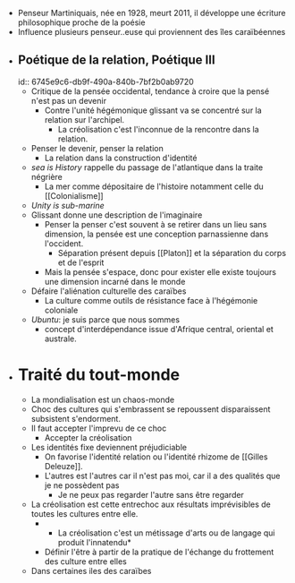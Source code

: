 - Penseur Martiniquais, née en 1928, meurt 2011, il développe une écriture philosophique proche de la poésie
- Influence plusieurs penseur..euse qui proviennent des îles caraïbéennes
- ## Poétique de la relation, Poétique III
  id:: 6745e9c6-db9f-490a-840b-7bf2b0ab9720
	- Critique de la pensée occidental, tendance à croire que la pensé n'est pas un devenir
		- Contre l'unité hégémonique glissant va se concentré sur la relation sur l'archipel.
			- La créolisation c'est l'inconnue de la rencontre dans la relation.
	- Penser le devenir, penser la relation
		- La relation dans la construction d'identité
	- *sea is History* rappelle du passage de l'atlantique dans la traite négrière
		- La mer comme dépositaire de l'histoire notamment celle du [[Colonialisme]]
	- *Unity is sub-marine*
	- Glissant donne une description de l'imaginaire
		- Penser la penser c'est souvent à se retirer dans un lieu sans dimension, la pensée est une conception parnassienne dans l'occident.
			- Séparation présent depuis [[Platon]] et la séparation du corps et de l'esprit
		- Mais la pensée s'espace, donc pour exister elle existe toujours une dimension incarné dans le monde
	- Défaire l'aliénation culturelle des caraïbes
		- La culture comme outils de résistance face à l'hégémonie coloniale
	- *Ubuntu*: je suis parce que nous sommes
		- concept d'interdépendance issue d'Afrique central, oriental et australe.
- # Traité du tout-monde
	- La mondialisation est un chaos-monde
	- Choc des cultures qui s'embrassent se repoussent disparaissent subsistent s'endorment.
	- Il faut accepter l'imprevu de ce choc
		- Accepter la créolisation
	- Les identités fixe deviennent préjudiciable
		- On favorise l'identité relation ou l'identité rhizome de [[Gilles Deleuze]].
		- L'autres est l'autres car il n'est pas moi, car il a des qualités que je ne possèdent pas
			- Je ne peux pas regarder l'autre sans être regarder
	- La créolisation est cette entrechoc aux résultats imprévisibles de toutes les cultures entre elle.
		- * La créolisation c'est un métissage d'arts ou de langage qui produit l'innatendu*
		- Définir l'être à partir de la pratique de l'échange du frottement des culture entre elles
	- Dans certaines iles des caraïbes
